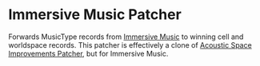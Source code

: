 ﻿# Immersive Music Patcher

Forwards MusicType records from [Immersive Music](https://www.nexusmods.com/skyrimspecialedition/mods/16402)
to winning cell and worldspace records. This patcher is effectively a clone of [Acoustic Space Improvements Patcher](https://github.com/aglowinthefield/AcousticSpaceImprovementsPatcher), but for Immersive Music.
